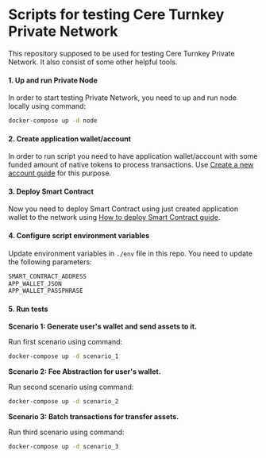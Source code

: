 # Scripts for testing Cere Turnkey Private Network

This repository supposed to be used for testing Cere Turnkey Private Network. It also consist of some other helpful tools.

#### 1. Up and run Private Node
In order to start testing Private Network, you need to up and run node locally using command:
```bash
docker-compose up -d node
```

#### 2. Create application wallet/account 

In order to run script you need to have application wallet/account with some funded amount of native tokens to process transactions. Use [Create a new account guide](https://github.com/Cerebellum-Network/validator-instructions/blob/master/docs/staking_accounts.md#step-1-create-a-stash-account) for this purpose.

#### 3. Deploy Smart Contract

Now you need to deploy Smart Contract using just created application wallet to the network using [How to deploy Smart Contract guide](https://github.com/Cerebellum-Network/private-standalone-network-node/blob/dev/docs/derivative_assets.md#how-to-deploy-enterprise-derivative-assets-via-smart-contract).


#### 4. Configure script environment variables

Update environment variables in `./env` file in this repo. You need to update the following parameters:
```bash
SMART_CONTRACT_ADDRESS
APP_WALLET_JSON
APP_WALLET_PASSPHRASE
```
#### 5. Run tests

**Scenario 1: Generate user's wallet and send assets to it.**

Run first scenario using command:
```bash
docker-compose up -d scenario_1
```
**Scenario 2: Fee Abstraction for user's wallet.**

Run second scenario using command:
```bash
docker-compose up -d scenario_2
```
**Scenario 3: Batch transactions for transfer assets.**

Run third scenario using command:
```bash
docker-compose up -d scenario_3
```
